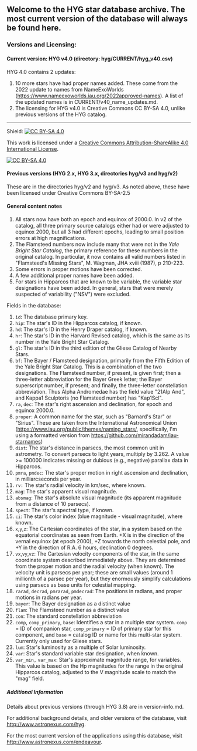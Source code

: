 ## Welcome to the HYG star database archive.  The most current version of the database will always be found here.

### Versions and Licensing:

#### Current version: HYG v4.0 (directory: hyg/CURRENT/hyg_v40.csv)

HYG 4.0 contains 2 updates:

1. 10 more stars have had proper names added. These come from the 2022 update to names from NameExoWorlds (https://www.nameexoworlds.iau.org/2022approved-names). A list of the updated names is in CURRENT/v40_name_updates.md.
2. The licensing for HYG v4.0 is Creative Commons CC BY-SA 4.0, unlike previous versions of the HYG catalog.

---

Shield: [![CC BY-SA 4.0][cc-by-sa-shield]][cc-by-sa]

This work is licensed under a
[Creative Commons Attribution-ShareAlike 4.0 International License][cc-by-sa].

[![CC BY-SA 4.0][cc-by-sa-image]][cc-by-sa]

[cc-by-sa]: http://creativecommons.org/licenses/by-sa/4.0/
[cc-by-sa-image]: https://licensebuttons.net/l/by-sa/4.0/88x31.png
[cc-by-sa-shield]: https://img.shields.io/badge/License-CC%20BY--SA%204.0-lightgrey.svg

#### Previous versions (HYG 2.x, HYG 3.x, directories hyg/v3 and hyg/v2)

These are in the directories hyg/v2 and hyg/v3. As noted above, these have been licensed under Creative Commons BY-SA-2.5
 
#### General content notes

1. All stars now have both an epoch and equinox of 2000.0.  In v2 of the catalog, all three primary source catalogs either had or were adjusted to equinox 2000, but all 3 had different epochs, leading to small position errors at high magnifications.
2. The Flamsteed numbers now include many that were not in the _Yale Bright Star Catalog_, the
primary reference for these numbers in the original catalog.  In particular, it now contains all valid numbers listed in "Flamsteed's Missing Stars", M. Wagman, JHA xviii (1987), p 210-223.
3. Some errors in proper motions have been corrected.
4. A few additional proper names have been added.
5. For stars in Hipparcos that are known to be variable, the variable star designations have been added.  In general,
stars that were merely suspected of variability ("NSV") were excluded.

Fields in the database:

1. `id`: The database primary key.
2. `hip`: The star's ID in the Hipparcos catalog, if known.
3. `hd`: The star's ID in the Henry Draper catalog, if known.
4. `hr`: The star's ID in the Harvard Revised catalog, which is the same as its number in the Yale Bright Star Catalog.
5. `gl`: The star's ID in the third edition of the Gliese Catalog of Nearby Stars.
6. `bf`: The Bayer / Flamsteed designation, primarily from the Fifth Edition of the Yale Bright Star Catalog. This is a combination of the two designations. The Flamsteed number, if present, is given first; then a three-letter abbreviation for the Bayer Greek letter; the Bayer superscript number, if present; and finally, the three-letter constellation abbreviation. Thus Alpha Andromedae has the field value "21Alp And", and Kappa1 Sculptoris (no Flamsteed number) has "Kap1Scl".
7. `ra`, `dec`: The star's right ascension and declination, for epoch and equinox 2000.0.
8. `proper`: A common name for the star, such as "Barnard's Star" or "Sirius". These are taken from the International Astronomical Union (https://www.iau.org/public/themes/naming_stars/, specifically, I'm using a formatted version from https://github.com/mirandadam/iau-starnames)
9. `dist`: The star's distance in parsecs, the most common unit in astrometry. To convert parsecs to light years, multiply by 3.262. A value >= 100000 indicates missing or dubious (e.g., negative) parallax data in Hipparcos.
10. `pmra`, `pmdec`:  The star's proper motion in right ascension and declination, in milliarcseconds per year.  
11. `rv:`  The star's radial velocity in km/sec, where known.
12. `mag`: The star's apparent visual magnitude.
13. `absmag`: The star's absolute visual magnitude (its apparent magnitude from a distance of 10 parsecs).
14. `spect`: The star's spectral type, if known.
15. `ci`: The star's color index (blue magnitude - visual magnitude), where known.
16. `x`,`y`,`z`: The Cartesian coordinates of the star, in a system based on the equatorial coordinates as seen from Earth. +X is in the direction of the vernal equinox (at epoch 2000), +Z towards the north celestial pole, and +Y in the direction of R.A. 6 hours, declination 0 degrees.
17. `vx`,`vy`,`vz`: The Cartesian velocity components of the star, in the same coordinate system described immediately above. They are determined from the proper motion and the radial velocity (when known). The velocity unit is parsecs per year; these are small values (around 1 millionth of a parsec per year), but they enormously simplify calculations using parsecs as base units for celestial mapping.
18. `rarad`, `decrad`, `pmrarad`, `pmdecrad`:  The positions in radians, and proper motions in radians per year.
19. `bayer`:  The Bayer designation as a distinct value
20. `flam`:  The Flamsteed number as a distinct value
21. `con`:  The standard constellation abbreviation
22. `comp`, `comp_primary`, `base`:  Identifies a star in a multiple star system.  `comp` = ID of companion star, `comp_primary` = ID of primary star for this component, and `base` = catalog ID or name for this multi-star system.  Currently only used for Gliese stars.
23. `lum`:  Star's luminosity as a multiple of Solar luminosity.
24. `var`:  Star's standard variable star designation, when known.
25. `var_min,` `var_max`:  Star's approximate magnitude range, for variables.  This value is based on the Hp magnitudes for the range in the original Hipparcos catalog, adjusted to the V magnitude scale to match the "mag" field.

##### Additional Information

Details about previous versions (through HYG 3.8) are in version-info.md.

For additional background details, and older versions of the database, visit  http://www.astronexus.com/hyg.

For the most current version of the applications using this database, visit http://www.astronexus.com/endeavour. 

